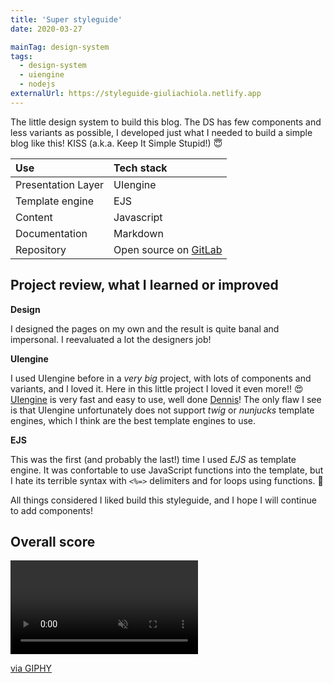 ```yaml
---
title: 'Super styleguide'
date: 2020-03-27

mainTag: design-system
tags:
  - design-system
  - uiengine
  - nodejs
externalUrl: https://styleguide-giuliachiola.netlify.app
---
```


The little design system to build this blog.
The DS has few components and less variants as possible, I developed just what I needed to build a simple blog like this! KISS (a.k.a. Keep It Simple Stupid!) 😇


| Use                | Tech stack                 |
|:-------------------|:---------------------------|
| Presentation Layer | UIengine                   |
| Template engine    | EJS                        |
| Content            | Javascript                 |
| Documentation      | Markdown                   |
| Repository         | Open source on [GitLab](https://gitlab.com/giuliach/super-styleguide) |

## Project review, what I learned or improved

**Design**

I designed the pages on my own and the result is quite banal and impersonal. I reevaluated a lot the designers job!

**UIengine**

I used UIengine before in a _very big_ project, with lots of components and variants, and I loved it. Here in this little project I loved it even more!! 😍[UIengine](https://github.com/dennisreimann/uiengine) is very fast and easy to use, well done [Dennis](https://github.com/dennisreimann)! The only flaw I see is that UIengine unfortunately does not support _twig_ or _nunjucks_ template engines, which I think are the best template engines to use.

**EJS**

This was the first (and probably the last!) time I used _EJS_ as template engine. It was confortable to use JavaScript functions into the template, but I hate its terrible syntax with `<%=>` delimiters and for loops using functions. 🤢

All things considered I liked build this styleguide, and I hope I will continue to add components!

## Overall score

<div class="s-giphy s-giphy--medium-d">
  <video autoplay loop muted playsinline>
    <source src="https://i.giphy.com/media/62PP2yEIAZF6g/giphy.mp4" type="video/mp4">
  </video>
  <p><a href="https://giphy.com/gifs/swag-80s-sunglasses-62PP2yEIAZF6g">via GIPHY</a></p>
</div>
